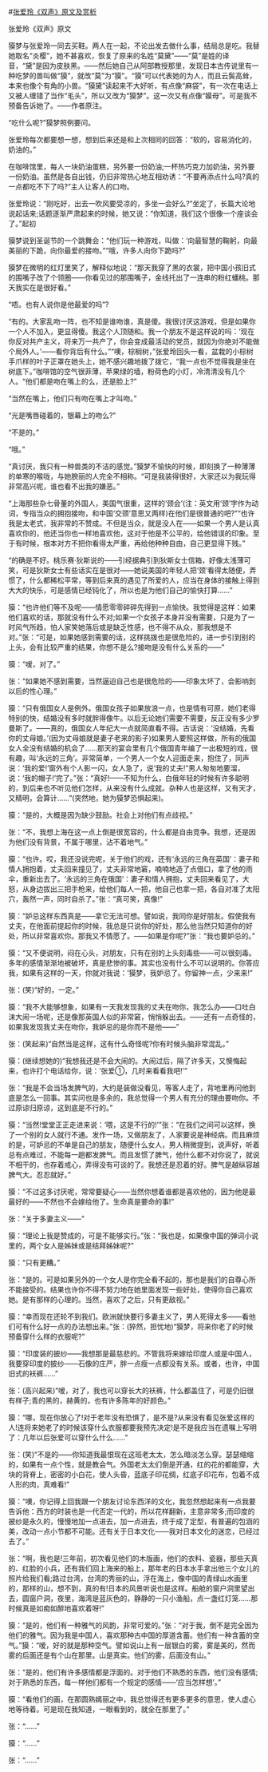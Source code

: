 #[张爱玲《双声》原文及赏析](https://www.vrrw.net/wx/6559.html)

张爱玲《双声》原文

獏梦与张爱玲一同去买鞋。两人在一起，不论出发去做什么事，结局总是吃。我替她取名“炎樱”，她不甚喜欢，恢复了原来的名姓“莫黛”——“莫”是姓的译音，“黛”是因为皮肤黑。——然后她自己从阿部教授那里，发现日本古传说里有一种吃梦的兽叫做“獏”，就改“莫”为“獏”。“獏”可以代表她的为人，而且云鬓高耸，本来也像个有角的小兽。“獏黛”读起来不大好听，有点像“麻袋”，有一次在电话上又被人缠错了当作“毛头”，所以又改为“獏梦”。这一次又有点像“嫫母”。可是我不预备告诉她了。——作者原注。

“吃什么呢?”獏梦照例要问。

张爱玲每次都要想一想，想到后来还是和上次相同的回答：“软的，容易消化的，奶油的。”



在咖啡馆里，每人一块奶油蛋糕，另外要一份奶油;一杯热巧克力加奶油，另外要一份奶油。虽然是各自出钱，仍旧非常热心地互相劝诱：“不要再添点什么吗?真的一点都吃不下了吗?”主人让客人的口吻。

张爱玲说：“刚吃好，出去一吹风要受凉的，多坐一会好么?”坐定了，长篇大论地说起话来;话题逐渐严肃起来的时候，她又说：“你知道，我们这个很像一个座谈会了。”起初

獏梦说到圣诞节的一个跳舞会：“他们玩一种游戏，叫做：‘向最智慧的鞠躬，向最美丽的下跪，向你最爱的接吻。”“哦，许多人向你下跪吗?”

獏梦在微明的红灯里笑了，解释似地说：“那天我穿了黑的衣裳，把中国小孩旧式的围嘴子改了个领圈——你看见过的那围嘴子，金线托出了一连串的粉红蟠桃。那天我实在是很好看。”

“唔。也有人说你是他最爱的吗”?

“有的。大家乱吻一阵，也不知是谁吻谁，真是傻。我很讨厌这游戏，但是如果你一个人不加入，更显得傻。我这个人顶随和。我一个朋友不是这样说的吗：‘现在你反对共产主义，将来万一共产了，你会变成最活动的党员，就因为你绝对不能做个局外人。’——看你背后有什么。”“噢，棕榈树，”张爱玲回头一看，盆栽的小棕树手爪样的叶子正罩在她头上，她不感兴趣地拨了拨它，“我一点也不觉得我是坐在树底下。”咖啡馆的空气很菲薄，苹果绿的墙，粉荷色的小灯，冷清清没有几个人。“他们都是吻在嘴上的么，还是脸上?”

“当然在嘴上，他们只有吻在嘴上才叫吻。”

“光是嘴唇碰着的，银幕上的吻么?”

“不是的。”

“哦。”

“真讨厌，我只有一种兽类的不洁的感觉。”獏梦不愉快的时候，即刻换了一种薄薄的单寒的喉咙，与她腴丽的人完全不相称。“可是我装得很好，大家还以为我玩得非常高兴呢，谁也看不出我的嫌恶。”

“上海那些杂七骨董的外国人，美国气很重，这样的‘颈会’(注：英文用‘颈’字作为动词，专指当众的拥抱接吻，和中国‘交颈’意思又两样)在他们是很普通的吧?”“也许我是太老式，我非常的不赞成。不但是当众，就是没人在——如果一个男人是认真喜欢你的，他还当你也一样地喜欢他，这对于他是不公平的，给他错误的印象。至于有时候，根本对方不把你看得太严重，再给他种种自由，自己更显得下贱。”

“的确是不好。桃乐赛·狄斯说的——引经据典引到狄斯女士信箱，好像太浅薄可笑，可是狄斯女士有些话实在是很对——她说美国的年轻人把‘颈’看得太随便，弄惯了，什么都稀松平常，等到后来真的遇见了所爱的人，应当在身体的接触上得到大大的快乐，可是感情已经钝化了，所以也是为他们自己的愉快打算……”

獏：“也许他们等不及呢——情愿零零碎碎先得到一点愉快。我觉得是这样：如果他们喜欢的话，那就没有什么不对;如果一个女孩子本身并没有需要，只是为了一时风气所趋，怕人家笑她落后或是缺乏性感，也不得不从众，那我想是不对。”张：“可是，如果她感到需要的话，这样挑拨也是很危险的，进一步引到别的上头，会有比较严重的结果，你想不是么?接吻是没有什么关系的——”

獏：“嗳，对了。”

张：“如果她不感到需要，当然逼迫自己也是很危险的——印象太坏了，会影响到以后的性心理。”

獏：“只有俄国女人是例外。俄国女孩子如果放浪一点，也是情有可原，她们老得特别的快，结婚没有多时就胖得像牛。以后无论她们需要不需要，反正没有多少罗曼斯了。——真的，俄国女人年纪大一点就简直看不得。古话说：‘没结婚，先看你的丈母娘。’(因为丈母娘就是妻子老来的影子)如果男人要照这样做，所有的俄国女人全没有结婚的机会了……那天的宴会里有几个俄国青年编了一出极短的戏，很有趣，叫‘永远的三角’。非常简单，一个男人一个女人迎面走来，抱住了，同声说：‘我的爱!’窗外有个人影一闪，女人急了，说‘我的丈夫!”男人匆匆地要溜，说：‘我的帽子!’完了。”张：“真好!——不知为什么，白俄年轻的时候有许多聪明的，到后来也不听见他们怎样，从来没有什么成就。杂种人也是这样，又有天才，又精明，会算计……”(突然地，她为獏梦恐惧起来)。

獏：“是的，大概是因为缺少鼓励。社会上对他们有点歧视。”

张：“不，我想上海在这一点上倒是很宽容的，什么都是自由竞争。我想，还是因为他们没有背景，不属于哪里，沾不着地气。”

獏：“也许。哎，我还没说完呢，关于他们的戏，还有‘永远的三角在英国’：妻子和情人拥抱着，丈夫回来撞见了，丈夫非常地窘，喃喃地造了点借口，拿了他的雨伞，重新出去了。‘永远的三角在俄国’：妻子和情人拥抱，丈夫回来看见了，大怒，从身边拔出三把手枪来，给他们每人一把，他自己也拿一把，各自对准了太阳穴，轰然一声，同时自杀了。”张：“真可笑，真像!”

獏：“妒忌这样东西真是——拿它无法可想。譬如说，我同你是好朋友。假使我有丈夫，在他面前提起你的时候，我总是只说你的好处，那么他当然只知道你的好处，所以非常喜欢你。那我又不情愿了。——如果是你呢?”张：“我也要妒忌的。”

獏：“又不便说明，闷在心头，对朋友，只有在别的上头刻毒些——可以很刻毒。多年的感情渐渐地被破坏，真是悲惨的事。其实也没有什么不可以说明的。你答应我，如果有这样的一天，你就对我说：‘獏梦，我妒忌了。你留神一点，少来来!”

张：(笑)“好的，一定。”

獏：“我不大能够想象，如果有一天我发现我的丈夫在吻你，我怎么办——口吐白沫大闹一场呢，还是像那英国人似的非常窘，悄悄躲出去。——还有一点奇怪的，如果我发现我丈夫在吻你，我妒忌的是你而不是他——”

张：(笑起来)“自然当是这样，这有什么奇怪呢?你有时候头脑非常混乱。”

獏：(继续想她的)“我想我还是不会大闹的。大闹过后，隔了许多天，又懊悔起来，也许打个电话给你，说：‘张爱①，几时来看看我吧!’”

张：“我是不会当场发脾气的，大约是装做没看见，等客人走了，背地里再问他到底是怎么一回事。其实问也是多余的，我总觉得一个男人有充分的理由要吻你。不过原谅归原谅，这到底是不行的。”

獏：“当然!堂堂正正走进来说：‘喂，这是不行的!’”张：“在我们之间可以这样，换了一个别的女人就行不通。发作一场，又做朋友了，人家要说是神经病。而且麻烦的是，可妒忌的不单是自己的朋友，随便什么女人，男人稍微提到，说声好，听着总有点难过，不能每一趟都发脾气。而且发惯了脾气，他什么都不对你说了，就说不相干的，也存着戒心，弄得没有可谈的了。我想还是忍着的好。脾气是越纵容越脾气大。忍忍就好。”

獏：“不过这多讨厌呢，常常要疑心——当然你想着谁都是喜欢他的，因为他是最最好的——不然也不会嫁给他了。生命真是要命的事!”

张：“关于多妻主义——”

獏：“理论上我是赞成的，可是不能够实行。”张：“我也是，如果像中国的弹词小说里的，两个女人是姊妹或是结拜姊妹呢?”

獏：“只有更糟。”

张：“是的。可是如果另外的一个女人是你完全看不起的，那也是我们的自尊心所不能接受的。结果也许你不得不努力地在她里面发现一些好处，使得你自己喜欢她。是有那样的心理的。当然，喜欢了之后，只有更敌视。”

獏：“幸而现在还轮不到我们。欧洲就快要行多妻主义了，男人死得太多——看他们可有什么好一点的办法想出来。”张：(猝然，担忧地)“獏梦，将来你老了的时候预备穿什么样的衣服呢?”

獏：“印度装的披纱——我想那是最慈悲的。不管我将来嫁给印度人或是中国人，我要穿印度的披纱——石像的庄严，胖一点瘦一点都没有关系。或者，也许，中国旧式的袄裤……”

张：(高兴起来)“嗳，对了，我也可以穿长大的袄裤，什么都盖住了，可是仍旧很有样子;青的黑的，赫黄的，也有许多陈年的好颜色。”

獏：“哪，现在你放心了!对于老年没有恐惧了，是不是?从来没有看见张爱这样的人!连将来她老了的时候该穿什么衣服都要我预先决定!是不是我应当在遗嘱上写明了：几年以后张爱可以穿什么什么……”

张：(笑)“不是的——你知道我最恨现在这班老太太，怎么暗淡怎么穿。瑟瑟缩缩的，如果有一点个性，就是教会气。外国老太太们倒是开通，红的花的都能穿，大块的背脊上，密密的小白花，使人头昏，蓝底子印花绸，红底子印花布，包着不成人形的肉，真难看!”

獏：“噢，你记得上回我跟一个朋友讨论东西洋的文化，我忽然想起来有一点我要告诉他：西方的时装也是一代否定一代的，所以花样翻新，主意非常多;而印度的披纱是永久的，慢慢地加一点进去，加一点进去，终于成了定型，有普遍的包涵的美，改动一点小节都不可能。还有关于日本文化——我对日本文化的迷恋，已经过去了。”

张：“啊，我也是!三年前，初次看见他们的木版画，他们的衣料、瓷器，那些天真的、红脸的小兵，还有我们回上海来的船上，那年老的日本水手拿出他三个女儿的照片给我们看;路过台湾，台湾的秀丽的山，浮在海上，像中国的青绿山水画里的，那样的山，想不到，真的有!日本的风景听说也是这样。船舱的窗户洞里望出去，圆窗户洞，夜里，海湾是蓝灰色的，静静的一只小渔船，点一盏红灯笼……那时候真是如痴如醉地喜欢着呀!”

獏：“是的，他们有一种雅气的风韵，非常可爱的。”张：“对于我，倒不是完全因为他们的雅气。因为我是中国人，喜欢那种古中国的厚道含蓄。他们有一种含蓄的空气。”獏：“嗳，好的就是那种空气。譬如说山上有一层银白的雾，雾是美的，然而雾的后面还是有个山在那里。山是真实。他们的雾，后面没有山。”

张：“是的，他们有许多感情都是浮面的。对于他们不熟悉的东西，他们没有感情;对于熟悉的东西，每一样他们都有一个规定的感情——‘应当怎样想’。”

獏：“看他们的画，在那圆熟嫣丽之中，我总觉得还有更多更多的意思，使人虚心地等待着。可是现在我知道，一眼看到的，就全在那里了。”

张：“……”

獏：“……”

张：“……”

